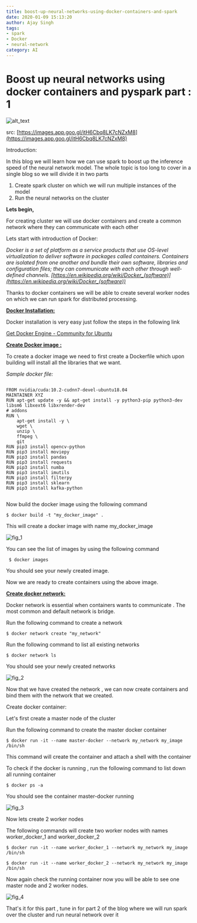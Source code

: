 ```yaml
---
title: boost-up-neural-networks-using-docker-containers-and-spark
date: 2020-01-09 15:13:20
author: Ajay Singh
tags:
- spark
- Docker
- neural-network
category: AI
---
```





# Boost up neural networks using docker containers and pyspark part : 1


![alt_text](Boost-up0.jpg "image_tooltip")


src: [https://images.app.goo.gl/itH6Cbq8LK7cNZxM8](https://images.app.goo.gl/itH6Cbq8LK7cNZxM8)

Introduction:

In this blog we will learn how we can use spark to boost up the inference speed of the neural network model. The whole topic is too long to cover in a single blog so we will divide it in two parts



1. Create spark cluster on which we will run multiple instances of the model 
2. Run the neural networks on the cluster

**Lets begin,**

For creating cluster we will use docker containers and create a common network where they can communicate with each other

Lets start with introduction of Docker:

_Docker is a set of platform as a service products that use OS-level virtualization to deliver software in packages called containers. Containers are isolated from one another and bundle their own software, libraries and configuration files; they can communicate with each other through well-defined channels. [https://en.wikipedia.org/wiki/Docker_(software)](https://en.wikipedia.org/wiki/Docker_(software))_

Thanks to docker containers we will be able to create several worker nodes on which we can run spark for distributed processing.

**<span style="text-decoration:underline;">Docker Installation:</span>**

Docker installation is very easy just follow the steps in the following link

[Get Docker Engine - Community for Ubuntu](https://docs.docker.com/install/linux/docker-ce/ubuntu/)

**<span style="text-decoration:underline;">Create Docker image :</span>**

To create a docker image we need to first create a Dockerfile which upon building will install all the libraries that we want.

_Sample docker file:_


```

FROM nvidia/cuda:10.2-cudnn7-devel-ubuntu18.04
MAINTAINER XYZ
RUN apt-get update -y && apt-get install -y python3-pip python3-dev libsm6 libxext6 libxrender-dev
# addons
RUN \
	apt-get install -y \
	wget \
	unzip \
	ffmpeg \ 
	git
RUN pip3 install opencv-python
RUN pip3 install moviepy
RUN pip3 install pandas
RUN pip3 install requests
RUN pip3 install numba
RUN pip3 install imutils
RUN pip3 install filterpy
RUN pip3 install sklearn
RUN pip3 install kafka-python


```


Now build the docker image using the following command


```
$ docker build -t "my_docker_image" .
```
This will create a docker image with name my_docker_image

![fig_1](1.png "image_tooltip")

You can see the list of images by using the following command
```
 $ docker images

```



You should see your newly created image.

Now we are ready to create containers using the above image.

**<span style="text-decoration:underline;">Create docker network:</span>**

Docker network is essential when containers wants to communicate . The most common and default network is bridge.

Run the following command to create a network


```
$ docker network create "my_network"
```


Run the following command to list all existing networks


```
$ docker network ls
```

You should see your newly created networks

![fig_2](2.png "img_tooltip")

Now that we have created the network , we can now create containers and bind them with the network that we created.

Create docker container:

Let's first create a master node of the cluster
 
Run the following command to create the master docker container

```
$ docker run -it --name master-docker --network my_network my_image /bin/sh
```

This command will create the container and attach a shell with the container

To check if the docker is running , run the following command to list down all running container

```
$ docker ps -a

```
You should see the container master-docker running

![fig_3](3.png)

Now lets create 2 worker nodes

The following commands will create two worker nodes with names worker_docker_1 and worker_docker_2

```
$ docker run -it --name worker_docker_1 --network my_network my_image /bin/sh

```
```
$ docker run -it --name worker_docker_2 --network my_network my_image /bin/sh

```
Now again check the running container now you will be able to see one master node and 2 worker nodes.

![fig_4](4.png)

That's it for this part , tune in for part 2 of the blog where we will run spark over the cluster and run neural network over it

```


